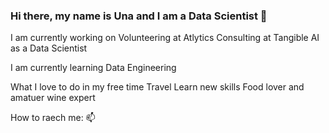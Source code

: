 ### Hi there, my name is Una and I am a Data Scientist 👋

I am currently working on
  Volunteering at Atlytics
  Consulting at Tangible AI as a Data Scientist

I am currently learning
  Data Engineering 
  
What I love to do in my free time
  Travel
  Learn new skills
  Food lover and amatuer wine expert
 

How to raech me: 📫




<!--
**unachka/unachka** is a ✨ _special_ ✨ repository because its `README.md` (this file) appears on your GitHub profile.

Here are some ideas to get you started:

- 🔭 I’m currently working on ...
- 🌱 I’m currently learning ...
- 👯 I’m looking to collaborate on ...
- 🤔 I’m looking for help with ...
- 💬 Ask me about ...
- 📫 How to reach me: ...
- 😄 Pronouns: ...
- ⚡ Fun fact: ...
-->

